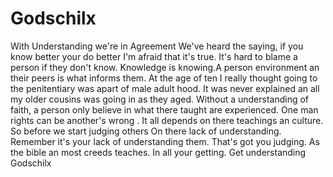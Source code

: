 # Godschilx
With Understanding we're in Agreement 
We've heard the saying, if you know better your do better
I'm afraid that it's true. It's hard to blame a person if they don't know. Knowledge is knowing.A person environment an their peers is what informs them. At the age of ten I really thought going to the penitentiary was apart of male adult hood. It was never explained an all my older cousins was going in as they aged.
Without a understanding of faith, a person only believe in what there taught are experienced. One man rights can be another's wrong . It all depends on there teachings an culture. So before we start judging others
On there lack of understanding. Remember it's your lack of understanding them. That's got you judging. As the bible an most creeds teaches. In all your getting. Get understanding Godschilx

